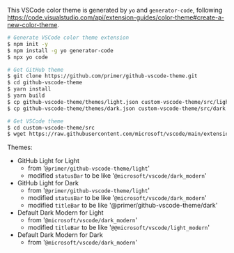 This VSCode color theme is generated by `yo` and `generator-code`, following https://code.visualstudio.com/api/extension-guides/color-theme#create-a-new-color-theme.

```sh
# Generate VSCode color theme extension
$ npm init -y
$ npm install -g yo generator-code
$ npx yo code

# Get GitHub theme
$ git clone https://github.com/primer/github-vscode-theme.git
$ cd github-vscode-theme
$ yarn install
$ yarn build
$ cp github-vscode-theme/themes/light.json custom-vscode-theme/src/light.json
$ cp github-vscode-theme/themes/dark.json custom-vscode-theme/src/dark.json

# Get VSCode theme
$ cd custom-vscode-theme/src
$ wget https://raw.githubusercontent.com/microsoft/vscode/main/extensions/theme-defaults/themes/dark_modern.json https://raw.githubusercontent.com/microsoft/vscode/main/extensions/theme-defaults/themes/dark_plus.json https://raw.githubusercontent.com/microsoft/vscode/main/extensions/theme-defaults/themes/dark_vs.json https://raw.githubusercontent.com/microsoft/vscode/main/extensions/theme-defaults/themes/light_modern.json https://raw.githubusercontent.com/microsoft/vscode/main/extensions/theme-defaults/themes/light_plus.json https://raw.githubusercontent.com/microsoft/vscode/main/extensions/theme-defaults/themes/light_vs.json
```

Themes:
* GitHub Light for Light
  * from '`@primer/github-vscode-theme/light`'
  * modified `statusBar` to be like '`@microsoft/vscode/dark_modern`'
* GitHub Light for Dark 
  * from '`@primer/github-vscode-theme/light`'
  * modified `statusBar` to be like '`@microsoft/vscode/dark_modern`'
  * modified `titleBar` to be like '@primer/github-vscode-theme/dark'
* Default Dark Modern for Light
  * from '`@microsoft/vscode/dark_modern`'
  * modified `titleBar` to be like '`@@microsoft/vscode/light_modern`'
* Default Dark Modern for Dark 
  * from '`@microsoft/vscode/dark_modern`'